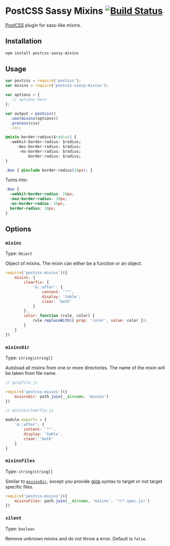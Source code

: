 # PostCSS Sassy Mixins [![Build Status][ci-img]][ci]

[PostCSS] plugin for sass-like mixins.

[PostCSS]:                 https://github.com/postcss/postcss
[postcss-mixins]:          https://github.com/postcss/postcss-mixins
[ci-img]:                  https://travis-ci.org/andyjansson/postcss-sassy-mixins.svg
[ci]:                      https://travis-ci.org/andyjansson/postcss-sassy-mixins

## Installation

```js
npm install postcss-sassy-mixins
```

## Usage

```js
var postcss = require('postcss');
var mixins = require('postcss-sassy-mixins');

var options = {
   // options here
};

var output = postcss()
  .use(mixins(options))
  .process(css)
  .css;
```

```css
@mixin border-radius($radius) {
  -webkit-border-radius: $radius;
     -moz-border-radius: $radius;
      -ms-border-radius: $radius;
          border-radius: $radius;
}

.box { @include border-radius(10px); }
```

Turns into:

```css
.box {
  -webkit-border-radius: 10px;
  -moz-border-radius: 10px;
  -ms-border-radius: 10px;
  border-radius: 10px;
}
```

## Options

### `mixins`

Type: `Object`

Object of mixins. The mixin can either be a function or an object.

```js
require('postcss-mixins')({
    mixins: {
        clearfix: {
            '&::after': {
                content: '""',
                display: 'table',
                clear: 'both'
            }
        },
        color: function (rule, color) {
            rule.replaceWith({ prop: 'color', value: color });
        }
    }
})
```

### `mixinsDir`

Type: `string|string[]`

Autoload all mixins from one or more directories. The name of the mixin will be taken from file name.

```js
// gulpfile.js

require('postcss-mixins')({
    mixinsDir: path.join(__dirname, 'mixins')
})

// mixins/clearfix.js

module.exports = {
    '&::after': {
        content: '""',
        display: 'table',
        clear: 'both'
    }
}
```

### `mixinsFiles`

Type: `string|string[]`

Similar to [`mixinsDir`](#mixinsdir), except you provide
[glob](https://github.com/isaacs/node-glob) syntax to target or not target
specific files.

```js
require('postcss-mixins')({
    mixinsFiles: path.join(__dirname, 'mixins', '!(*.spec.js)')
})
```

### `silent`

Type: `boolean`

Remove unknown mixins and do not throw a error. Default is `false`.
